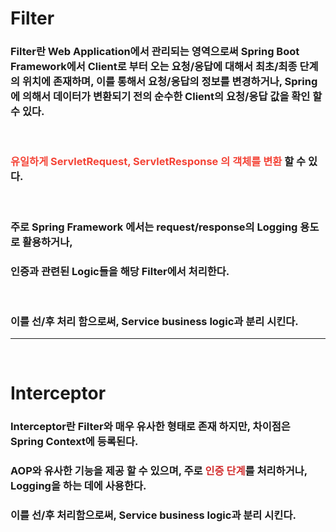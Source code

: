 # Filter

### Filter란 Web Application에서 관리되는 영역으로써 Spring Boot Framework에서 Client로 부터 오는 요청/응답에 대해서 최초/최종 단계의 위치에 존재하며, 이를 통해서 요청/응답의 정보를 변경하거나, Spring에 의해서 데이터가 변환되기 전의 순수한 Client의 요청/응답 값을 확인 할 수 있다.  

<br>

### <span style="color:#F44336">유일하게 ServletRequest, ServletResponse 의 객체를 변환</span> 할 수 있다.

<br>

### 주로 Spring Framework 에서는 request/response의 Logging 용도로 활용하거나,  
### 인증과 관련된 Logic들을 해당 Filter에서 처리한다.

<br>

### 이를 선/후 처리 함으로써, Service business logic과 분리 시킨다.
---
<br>

# Interceptor

### Interceptor란 Filter와 매우 유사한 형태로 존재 하지만, 차이점은 Spring Context에 등록된다.  

### AOP와 유사한 기능을 제공 할 수 있으며, 주로 <span style="color:#D32F2F">인증 단계</span>를 처리하거나, Logging을 하는 데에 사용한다.  

### 이를 선/후 처리함으로써, Service business logic과 분리 시킨다.